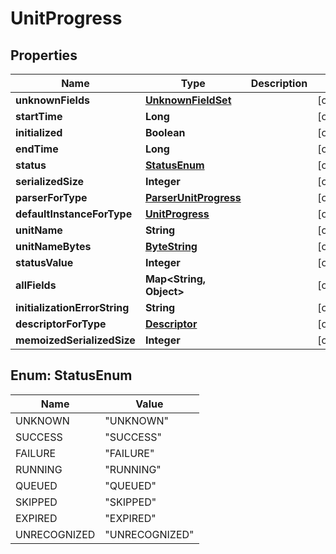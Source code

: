 # UnitProgress

## Properties
Name | Type | Description | Notes
------------ | ------------- | ------------- | -------------
**unknownFields** | [**UnknownFieldSet**](UnknownFieldSet.md) |  |  [optional]
**startTime** | **Long** |  |  [optional]
**initialized** | **Boolean** |  |  [optional]
**endTime** | **Long** |  |  [optional]
**status** | [**StatusEnum**](#StatusEnum) |  |  [optional]
**serializedSize** | **Integer** |  |  [optional]
**parserForType** | [**ParserUnitProgress**](ParserUnitProgress.md) |  |  [optional]
**defaultInstanceForType** | [**UnitProgress**](UnitProgress.md) |  |  [optional]
**unitName** | **String** |  |  [optional]
**unitNameBytes** | [**ByteString**](ByteString.md) |  |  [optional]
**statusValue** | **Integer** |  |  [optional]
**allFields** | **Map&lt;String, Object&gt;** |  |  [optional]
**initializationErrorString** | **String** |  |  [optional]
**descriptorForType** | [**Descriptor**](Descriptor.md) |  |  [optional]
**memoizedSerializedSize** | **Integer** |  |  [optional]

<a name="StatusEnum"></a>
## Enum: StatusEnum
Name | Value
---- | -----
UNKNOWN | &quot;UNKNOWN&quot;
SUCCESS | &quot;SUCCESS&quot;
FAILURE | &quot;FAILURE&quot;
RUNNING | &quot;RUNNING&quot;
QUEUED | &quot;QUEUED&quot;
SKIPPED | &quot;SKIPPED&quot;
EXPIRED | &quot;EXPIRED&quot;
UNRECOGNIZED | &quot;UNRECOGNIZED&quot;
